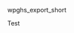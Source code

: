 ---
---
<!-- wp:shortcode -->
wpghs_export_short
<!-- /wp:shortcode -->

<!-- wp:paragraph -->
<p>Test</p>
<!-- /wp:paragraph -->